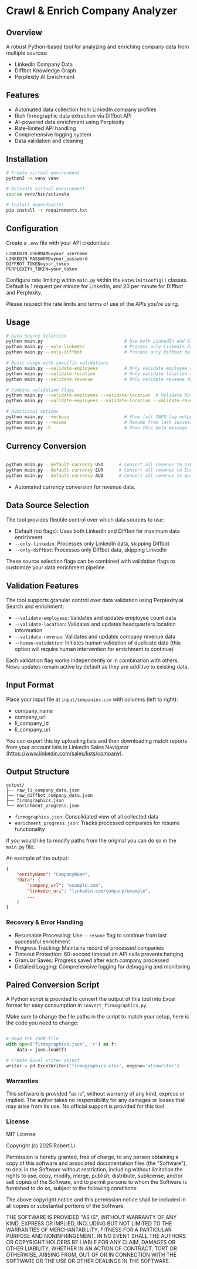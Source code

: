 # Crawl & Enrich Company Analyzer

## Overview

A robust Python-based tool for analyzing and enriching company data from multiple sources:

- LinkedIn Company Data
- Diffbot Knowledge Graph
- Perplexity AI Enrichment

## Features

- Automated data collection from LinkedIn company profiles
- Rich firmographic data extraction via Diffbot API
- AI-powered data enrichment using Perplexity
- Rate-limited API handling
- Comprehensive logging system
- Data validation and cleaning

## Installation

```bash
# Create virtual environment
python3 -m venv venv

# Activate virtual environment
source venv/bin/activate

# Install dependencies
pip install -r requirements.txt
```

## Configuration

Create a `.env` file with your API credentials:

```
LINKEDIN_USERNAME=your_username
LINKEDIN_PASSWORD=your_password
DIFFBOT_TOKEN=your_token
PERPLEXITY_TOKEN=your_token
```

Configure rate limiting within `main.py` within the `RateLimitConfig()` classes. Default is 1 request per minute for LinkedIn, and 20 per minute for Diffbot and Perplexity. 

Please respect the rate limits and terms of use of the APIs you're using.

## Usage

```bash
# Data Source Selection
python main.py                               # Use both LinkedIn and Diffbot (default)
python main.py --only-linkedin               # Process only LinkedIn data
python main.py --only-diffbot                # Process only Diffbot data

# Basic usage with specific validations
python main.py --validate-employees          # Only validate employee data
python main.py --validate-location           # Only validate location data  
python main.py --validate-revenue            # Only validate revenue data

# Combine validation flags
python main.py --validate-employees --validate-location  # Validate both employees and location
python main.py --validate-employees --validate-location --validate-revenue  # Validate all data points

# Additional options
python main.py --verbose                     # Show full INFO log output
python main.py --resume                      # Resume from last successful enrichment
python main.py -h                            # Show this help message
```

## Currency Conversion

```bash

python main.py --default-currency USD      # Convert all revenue to USD
python main.py --default-currency EUR      # Convert all revenue to Euros
python main.py --default-currency AUD      # Convert all revenue to Australian Dollars

```

- Automated currency conversion for revenue data.

## Data Source Selection

The tool provides flexible control over which data sources to use:

* Default (no flags): Uses both LinkedIn and Diffbot for maximum data enrichment
* `--only-linkedin`: Processes only LinkedIn data, skipping Diffbot
* `--only-diffbot`: Processes only Diffbot data, skipping LinkedIn

These source selection flags can be combined with validation flags to customize your data enrichment pipeline.

## Validation Features

The tool supports granular control over data validation using Perplexity.ai Search and enrichment:

* `--validate-employees`: Validates and updates employee count data
* `--validate-location`: Validates and updates headquarters location information
* `--validate-revenue`: Validates and updates company revenue data
* `--human-validation`: Initiates human validation of duplicate data (this option will require human intervention for enrichment to continue)

Each validation flag works independently or in combination with others. News updates remain active by default as they are additive to existing data.

## Input Format

Place your input file at `input/companies.csv` with columns (left to right):

- company_name
- company_url
- li_company_id
- li_company_uri

You can export this by uploading lists and then downloading match reports from your account lists in LinkedIn Sales Navigator (https://www.linkedin.com/sales/lists/company).

## Output Structure

```
output/
├── raw_li_company_data.json
├── raw_diffbot_company_data.json
├── firmographics.json
└── enrichment_progress.json
```

- `firmographics.json`: Consolidated view of all collected data
- `enrichment_progress.json`: Tracks processed companies for resume functionality

If you would like to modify paths from the original you can do so in the `main.py` file.

An example of the output:

```json
{
    "entityName": "CompanyName",
    "data": {
        "company_url": "example.com",
        "linkedin_uri": "linkedin.com/company/example",
        ...
    }
}
```

### Recovery & Error Handling

- Resumable Processing: Use `--resume` flag to continue from last successful enrichment
- Progress Tracking: Maintains record of processed companies
- Timeout Protection: 60-second timeout on API calls prevents hanging
- Granular Saves: Progress saved after each company processed
- Detailed Logging: Comprehensive logging for debugging and monitoring

## Paired Conversion Script

A Python script is provided to convert the output of this tool into Excel format for easy consumption in `convert_firmographics.py`.

Make sure to change the file paths in the script to match your setup, here is the code you need to change:

```python

# Read the JSON file
with open('firmographics.json', 'r') as f:
    data = json.load(f)

# Create Excel writer object
writer = pd.ExcelWriter('firmographics.xlsx', engine='xlsxwriter')

```

### Warranties

This software is provided "as is", without warranty of any kind, express or implied. 
The author takes no responsibility for any damages or losses that may arise from its use.
No official support is provided for this tool.

### License

MIT License

Copyright (c) 2025 Robert Li

Permission is hereby granted, free of charge, to any person obtaining a copy
of this software and associated documentation files (the "Software"), to deal
in the Software without restriction, including without limitation the rights
to use, copy, modify, merge, publish, distribute, sublicense, and/or sell
copies of the Software, and to permit persons to whom the Software is
furnished to do so, subject to the following conditions:

The above copyright notice and this permission notice shall be included in all
copies or substantial portions of the Software.

THE SOFTWARE IS PROVIDED "AS IS", WITHOUT WARRANTY OF ANY KIND, EXPRESS OR
IMPLIED, INCLUDING BUT NOT LIMITED TO THE WARRANTIES OF MERCHANTABILITY,
FITNESS FOR A PARTICULAR PURPOSE AND NONINFRINGEMENT. IN NO EVENT SHALL THE
AUTHORS OR COPYRIGHT HOLDERS BE LIABLE FOR ANY CLAIM, DAMAGES OR OTHER
LIABILITY, WHETHER IN AN ACTION OF CONTRACT, TORT OR OTHERWISE, ARISING FROM,
OUT OF OR IN CONNECTION WITH THE SOFTWARE OR THE USE OR OTHER DEALINGS IN THE
SOFTWARE.
